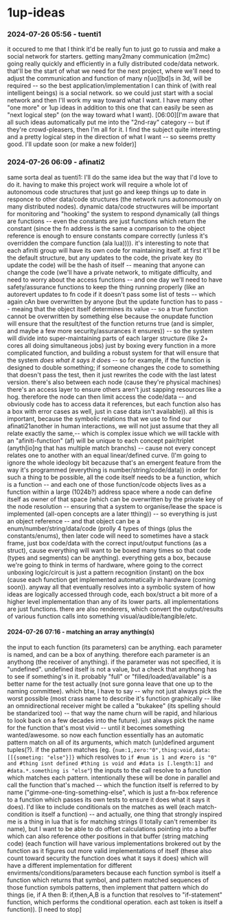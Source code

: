 # 1up-ideas

### 2024-07-26 05:56 - tuenti1

it occured to me that I think it'd be really fun to just go to russia and make a social network for starters. getting many2many communication (m2mc) going really quickly and efficiently in a fully distributed code/data network. that'll be the start of what we need for the next project, where we'll need to adjust the communication and function of many n[uo][bd]s in 3d, will be required -- so the best application/implementation I can think of (with real intelligent beings) is a social network. so we could just start with a social network and then I'll work my way toward what I want.
I have many other "one more" or 1up ideas in addition to this one that can easily be seen as "next logical step" (on the way toward what I want). [06:00][I'm aware that all such ideas automatically put me into the "2nd-ray" category -- but if they're crowd-pleasers, then I'm all for it. I find the subject quite interesting and a pretty logical step in the direction of what I want -- so seems pretty good. I'll update soon (or make a new folder)]

### 2024-07-26 06:09 - afinati2

same sorta deal as tuenti1: I'll do the same idea but the way that I'd love to do it. having to make this project work will require a whole lot of autonomous code structures that just go and keep things up to date in responce to other data/code structures (the network runs autonomously on many distributed nodes). dynamic data/code structwures will be important for monitoring and "hooking" the system to respond dynamically (all things are functions -- even the constants are just functions which return the constant (since the fn address is the same a comparison to the object reference is enough to ensure constants compare correctly (unless it's overridden the compare function (ala lua)))). it's interesting to note that each afiniti group will have its own code for maintaining itself. at first it'll be the default structure, but any updates to the code, the private key (to update the code) will be the hash of itself -- meaning that anyone can change the code (we'll have a private network, to mitigate difficulty, and need to worry about the access functions -- and one day we'll need to have safety/assurance functions to keep the thing running properly (like an autorevert updates to fn code if it doesn't pass some list of tests -- which again cAn bwe overwritten by anyone (but the update function has to pass -- meaing that the object itself determines its value -- so a true function cannot be overwritten by something else because the onupdate function will ensure that the result/test of the function returns true (and is simpler, and maybe a few more security/assurances it ensures)) -- so the system will divide into super-maintaining parts of each larger structure (like 2+ cores all doing simultaneous jobs) just by boxing every function in a more complicated function, and building a robust system for that will ensure that the system *does what it says it does* -- so for example, if the function is designed to double something; if someone changes the code to something that doesn't pass the test, then it just rewrites the code with the last latest version. there's also between each node (cause they're physical machines) there's an access layer to ensure others aren't just sapping resources like a hog. therefore the node can then limit access the code/data -- and obviously code has to access data it references, but each function also has a box with error cases as well, just in case data isn't available)). all this is important, because the symbolic relations that we use to find our afinati21another in human interactions, we will not just assume that they all relate exactly the same,-- which is complex issue which we will tackle with an "afiniti-function" (af) will be unique to each concept pair/triplet (anyth[io]ng that has multiple match branchs) -- cause not every concept relates one to another with an equal linear/defined curve. (I'm going to ignore the whole ideology bit becazuse that's an emergent feature from the way it's programmed (everything is number/string/code/data))
in order for such a thing to be possible, all the code itself needs to be a function, which is a function -- and each one of those function/code objects lives as a function within a large (1024b?) address space where a node can define itself as owner of that space (which can be overwritten by the private key of the node resolution -- ensuring that a system to organise/lease the space is implemented (all-open concepts are a later tthing)) -- so everything is just an object reference -- and that object can be a enum/number/string/data/code (prolly 4 types of things (plus the constants/enums), then later code will need to sometimes have a stack frame, just box code/data with the correct input/output functions (as a struct), cause everything will want to be boxed many times so that code (types and segments) can be anything). everything gets a box, because we're going to think in terms of hardware, where going to the correct unboxing logic/circuit is just a pattern recognition (instant) on the box (cause each function get implemented automatically in hardware (coming soon)).
anyway all that eventually resolves into a symbolic system of how ideas are logically accessed through code, each box/struct a bit more of a higher level implementation than any of its lower parts. all implementations are just functions. there are also renderers, which convert the output/results of various function calls into something visual/audible/tangible/etc.

#### 2024-07-26 07:16 - matching an array anything(s)

the input to each function (its parameters) can be anything. each parameter is named, and can be a box of anything. therefore each parameter is an anythong (the receiver of anything). if the parameter was not specified, it is "undefined". undefined itself is not a value, but a check that anythong has to see if something's in it. probably "full" or "filled/loaded/available" is a better name for the test actually (not sure gonna leave that one up to the naming committee).
	which btw, I have to say -- why not just always pick the worst possible (most crass name to describe it's function graphically -- like an omnidirectional receiver might be called a "bukakee" (its spelling should be standarized too) -- that way the name churn will be rapid, and hilarious to look back on a few decades into the future). just always pick the name for the function that's most vivid -- until it becomes something wanted/awesome.
so now each function essentially has an automatic pattern match on all of its arguments, which match (un)defined argument tuples(?). if the pattern matches (eg. `{num:1,zero:"0",thing:void,data:[[{someting: "else"}]}` which resolves to `if #num is 1 and #zero is "0" and #thing isnt defined #thing is void and #data is [.length:1] and #data.*.something is "else"`) the inputs to the call resolve to a function which matches each pattern. intentionally these will be done in parallel and call the function that's mached -- which the function itself is referred to by name ("gimme-one-ting-something-else", which is just a fn-box reference to a function which passes its own tests to ensure it does what it says it does). I'd like to include conditionals on the matches as well (each match-condition is itself a function) -- and actually, one thing that strongly inspired me is a thing in lua that is for matching strings (I totally can't remember its name), but I want to be able to do offset calculations pointing into a buffer which can also reference other positions in that buffer (string matching code) (each function will have various implementations brokered out by the function as it figures out more valid implementations of itself (these also count toward security the function does what it says it does) which will have a different implementation for different envirments/conditions/parameters because each function symbol is itself a function which returns that symbol, and pattern matched sequences of those function symbols patterns, then implement that pattern which do things (ie, if A then B: if,then,A,B is a function that resolves to "if-statement" function, which performs the conditional operation. each ast token is itself a function)). [I need to stop]
